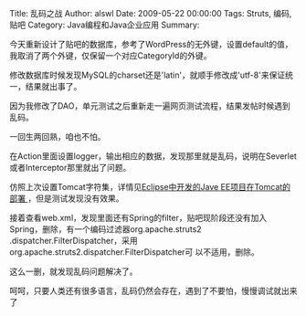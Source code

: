 Title: 乱码之战
Author: alswl
Date: 2009-05-22 00:00:00
Tags: Struts, 编码, 贴吧
Category: Java编程和Java企业应用
Summary: 

今天重新设计了贴吧的数据库，参考了WordPress的无外键，设置default的值，我取消了两个外键，仅保留一个对应CategoryId的外键。

修改数据库时候发现MySQL的charset还是'latin'，就顺手修改成'utf-8'来保证统一，结果就出事了。

因为我修改了DAO，单元测试之后重新走一遍网页测试流程，结果发帖时候遇到乱码。

一回生两回熟，咱也不怕。

在Action里面设置logger，输出相应的数据，发现那里就是乱码，说明在Severlet或者Interceptor那里就出了问题。

仿照上次设置Tomcat字符集，详情见[Eclipse中开发的Jave EE项目在Tomcat的部署
](../2009/05/12238.html)，但是测试发现没有效果。

接着查看web.xml，发现里面还有Spring的filter，贴吧现阶段还没有加入Spring，删除，有一个编码过滤器org.apache.struts2
.dispatcher.FilterDispatcher，采用org.apache.struts2.dispatcher.FilterDispatcher可
以不适用，删除。

这么一删，就发现乱码问题解决了。

呵呵，只要人类还有很多语言，乱码仍然会存在，遇到了不要怕，慢慢调试就出来了

